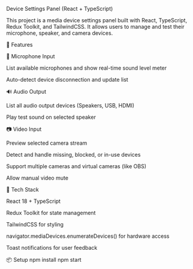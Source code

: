 Device Settings Panel (React + TypeScript)

This project is a media device settings panel built with React, TypeScript, Redux Toolkit, and TailwindCSS.
It allows users to manage and test their microphone, speaker, and camera devices.

🚀 Features

🎤 Microphone Input

List available microphones and show real-time sound level meter

Auto-detect device disconnection and update list

🔊 Audio Output

List all audio output devices (Speakers, USB, HDMI)

Play test sound on selected speaker

📷 Video Input

Preview selected camera stream

Detect and handle missing, blocked, or in-use devices

Support multiple cameras and virtual cameras (like OBS)

Allow manual video mute

🧩 Tech Stack

React 18 + TypeScript

Redux Toolkit for state management

TailwindCSS for styling

navigator.mediaDevices.enumerateDevices() for hardware access

Toast notifications for user feedback

📦 Setup
npm install
npm start
